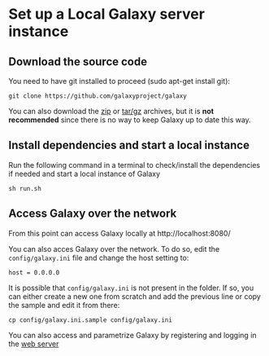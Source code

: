 # Set up a Local Galaxy server instance

## Download the source code
You need to have git installed to proceed (sudo apt-get install git):

```
git clone https://github.com/galaxyproject/galaxy
```

You can also download the 
[zip](https://github.com/galaxyproject/galaxy/archive/master.zip)
or [tar/gz](https://github.com/galaxyproject/galaxy/archive/master.tar.gz)
archives, but it is **not recommended** since there is no way to keep Galaxy
up to date this way.

## Install dependencies and start a local instance
Run the following command in a terminal to check/install the dependencies if
needed and start a local instance of Galaxy

```
sh run.sh
```

## Access Galaxy over the network
From this point can access Galaxy locally at http://localhost:8080/

You can also acces Galaxy over the network.
To do so, edit the `config/galaxy.ini` file and change the host setting to:

```
host = 0.0.0.0
```

It is possible that `config/galaxy.ini` is not present in the folder.
If so, you can either create a new one from scratch and add the previous line
or copy the sample and edit it from there:

```
cp config/galaxy.ini.sample config/galaxy.ini
```

You can also access and parametrize Galaxy by registering and logging in the
[web server](https://usegalaxy.org/)
